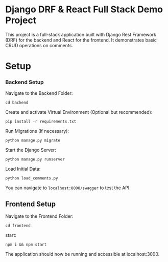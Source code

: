 # Django DRF & React Full Stack Demo Project
This project is a full-stack application built with Django Rest Framework (DRF) for the backend and React for the frontend. It demonstrates basic CRUD operations on comments.

# Setup
### Backend Setup
Navigate to the Backend Folder:
```
cd backend
```
Create and activate Virtual Environment (Optional but recommended):
```
pip install -r requirements.txt
```

Run Migrations (If necessary):
```
python manage.py migrate
```

Start the Django Server:

```
python manage.py runserver
```

Load Initial Data:

```
python load_comments.py
```

You can navigate to `localhost:8000/swagger` to test the API.


## Frontend Setup
Navigate to the Frontend Folder:

```
cd frontend
```

start:
```
npm i && npm start
```

The application should now be running and accessible at localhost:3000.